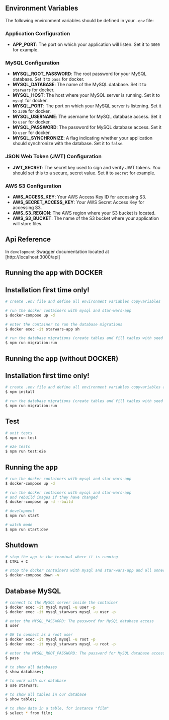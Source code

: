 ## Environment Variables

The following environment variables should be defined in your `.env` file:

### Application Configuration
- **APP_PORT**: The port on which your application will listen. Set it to `3000` for example.

### MySQL Configuration
- **MYSQL_ROOT_PASSWORD**: The root password for your MySQL database. Set it to `pass` for docker.
- **MYSQL_DATABASE**: The name of the MySQL database. Set it to `starwars` for docker.
- **MYSQL_HOST**: The host where your MySQL server is running. Set it to `mysql` for docker.
- **MYSQL_PORT**: The port on which your MySQL server is listening. Set it to `3306` for docker.
- **MYSQL_USERNAME**: The username for MySQL database access. Set it to `user` for docker.
- **MYSQL_PASSWORD**: The password for MySQL database access. Set it to `user` for docker.
- **MYSQL_SYNCHRONIZE**: A flag indicating whether your application should synchronize with the database. Set it to `false`.

### JSON Web Token (JWT) Configuration
- **JWT_SECRET**: The secret key used to sign and verify JWT tokens. You should set this to a secure, secret value. Set it to `secret` for example.

### AWS S3 Configuration
- **AWS_ACCESS_KEY**: Your AWS Access Key ID for accessing S3.
- **AWS_SECRET_ACCESS_KEY**: Your AWS Secret Access Key for accessing S3.
- **AWS_S3_REGION**: The AWS region where your S3 bucket is located.
- **AWS_S3_BUCKET**: The name of the S3 bucket where your application will store files.

## Api Reference
In `development` Swagger documentation located at [http://localhost:3000/api]

## Running the app with DOCKER
## Installation first time only!

```bash
# create .env file and define all environment variables copyvariables

# run the docker containers with mysql and star-wars-app
$ docker-compose up -d

# enter the container to run the database migrations
$ docker exec -it starwars-app sh

# run the database migrations (create tables and fill tables with seed data)
$ npm run migration:run

```

## Running the app (without DOCKER)
## Installation first time only!
```bash
# create .env file and define all environment variables copyvariables and install the dependencies
$ npm install

# run the database migrations (create tables and fill tables with seed data)
$ npm run migration:run

```

## Test

```bash
# unit tests
$ npm run test

# e2e tests
$ npm run test:e2e

```


## Running the app

```bash
# run the docker containers with mysql and star-wars-app
$ docker-compose up -d

# run the docker containers with mysql and star-wars-app
# and rebuild images if they have changed
$ docker-compose up -d --build

# development
$ npm run start

# watch mode
$ npm run start:dev
```


## Shutdown

```bash
# stop the app in the terminal where it is running
$ CTRL + C

# stop the docker containers with mysql and star-wars-app and all unnecessary volumes
$ docker-compose down -v
```


## Database MySQL
```bash
# connect to the MySQL server inside the container
$ docker exec -it mysql mysql -u user -p
$ docker exec -it mysql_starwars mysql -u user -p

# enter the MYSQL_PASSWORD: The password for MySQL database access
$ user

# OR to connect as a root user
$ docker exec -it mysql mysql -u root -p
$ docker exec -it mysql_starwars mysql -u root -p

# enter the MYSQL_ROOT_PASSWORD: The password for MySQL database access as root
$ pass

# to show all databases
$ show databases;

# to work with our database
$ use starwars;

# to show all tables in our database
$ show tables;

# to show data in a table, for instance "film"
$ select * from film;
```
